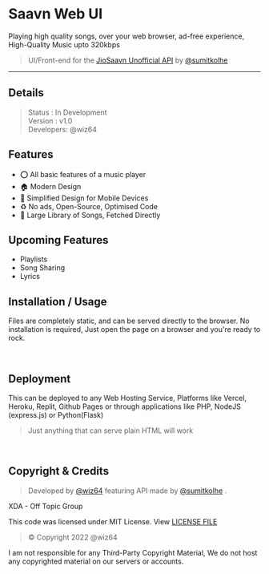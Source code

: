 # Saavn Web UI
Playing high quality songs, over your web browser, ad-free experience, High-Quality Music upto 320kbps
> UI/Front-end for the [JioSaavn Unofficial API](https://github.com/sumitkolhe/jiosaavn-api) by [@sumitkolhe](https://github.com/sumitkolhe)

---
## Details
> Status : In Development<br>
Version : v1.0 <br>
Developers: @wiz64
## Features
- ⭕ All basic features of a music player
- 🏠 Modern Design
- 📱 Simplified Design for Mobile Devices
- ♻ No ads, Open-Source, Optimised Code
- 🎵 Large Library of Songs, Fetched Directly
  
## Upcoming Features
- Playlists
- Song Sharing
- Lyrics
  
## Installation / Usage

Files are completely static, and can be served directly to the browser. No installation is required, Just open the page on a browser and you're ready to rock.

<br>

## Deployment
This can be deployed to any Web Hosting Service, Platforms like Vercel, Heroku, Replit, Github Pages or through applications like PHP, NodeJS (express.js) or Python(Flask)

> Just anything that can serve plain HTML will work

<br>

## Copyright & Credits
> Developed by [@wiz64](https://github.com/wiz64) featuring API made by [@sumitkolhe](https://github/sumitkolhe) .

XDA - Off Topic Group

This code was licensed under MIT License. View [LICENSE FILE](./LICENSE)
> &copy;  Copyright 2022 @wiz64

I am not responsible for any Third-Party Copyright Material, We do not host any copyrighted material on our servers or accounts.

